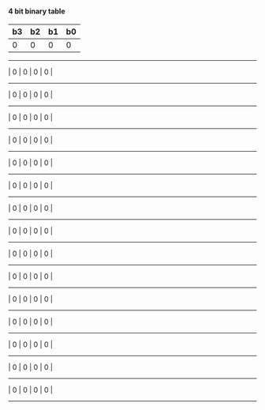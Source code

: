 #### 4 bit binary table
| b3 | b2 | b1 | b0 |
|----|----|----|----|
| 0  | 0  |  0 | 0  |
 ---- ---- ---- ---- 
| 0  | 0  |  0 | 0  |
 ---- ---- ---- ---- 
| 0  | 0  |  0 | 0  |
 ---- ---- ---- ---- 
| 0  | 0  |  0 | 0  |
 ---- ---- ---- ---- 
| 0  | 0  |  0 | 0  |
 ---- ---- ---- ---- 
| 0  | 0  |  0 | 0  |
 ---- ---- ---- ---- 
| 0  | 0  |  0 | 0  |
 ---- ---- ---- ---- 
| 0  | 0  |  0 | 0  |
 ---- ---- ---- ---- 
| 0  | 0  |  0 | 0  |
 ---- ---- ---- ---- 
| 0  | 0  |  0 | 0  |
 ---- ---- ---- ---- 
| 0  | 0  |  0 | 0  |
 ---- ---- ---- ---- 
| 0  | 0  |  0 | 0  |
 ---- ---- ---- ---- 
| 0  | 0  |  0 | 0  |
 ---- ---- ---- ---- 
| 0  | 0  |  0 | 0  |
 ---- ---- ---- ---- 
| 0  | 0  |  0 | 0  |
 ---- ---- ---- ---- 
| 0  | 0  |  0 | 0  |
 ---- ---- ---- ---- 